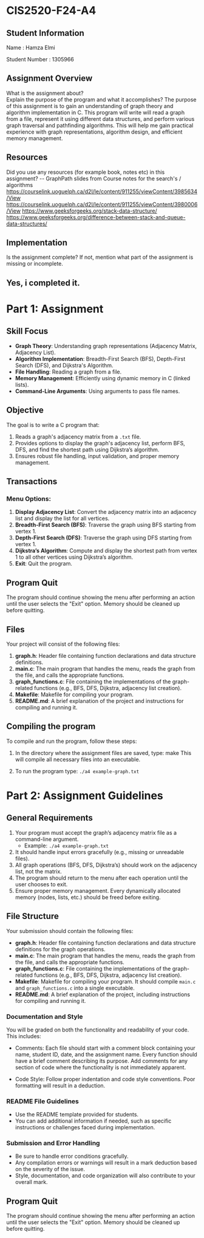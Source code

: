# CIS2520-F24-A4

## Student Information 
Name : Hamza Elmi

Student Number : 1305966

## Assignment Overview
What is the assignment about?  
Explain the purpose of the program and what it accomplishes?
The purpose of this assignment is to gain an understanding of graph theory and algorithm implementation in C. This program will write will read a graph from a file, represent it using different data structures, and perform various graph traversal and pathfinding algorithms. This will help me gain practical experience with graph representations, algorithm design, and efficient memory management.

## Resources 
Did you use any resources (for example book, notes etc) in this assignment?
 -- GraphPath slides from Course notes for the search's / algorithms
https://courselink.uoguelph.ca/d2l/le/content/911255/viewContent/3985634/View 
https://courselink.uoguelph.ca/d2l/le/content/911255/viewContent/3980006/View
https://www.geeksforgeeks.org/stack-data-structure/
https://www.geeksforgeeks.org/difference-between-stack-and-queue-data-structures/

## Implementation
Is the assignment complete? If not, mention what part of the assignment is missing or incomplete. 
## Yes, i completed it.


# Part 1: Assignment

## Skill Focus
- **Graph Theory**: Understanding graph representations (Adjacency Matrix, Adjacency List).
- **Algorithm Implementation**: Breadth-First Search (BFS), Depth-First Search (DFS), and Dijkstra's Algorithm.
- **File Handling**: Reading a graph from a file.
- **Memory Management**: Efficiently using dynamic memory in C (linked lists).
- **Command-Line Arguments**: Using arguments to pass file names.

## Objective
The goal is to write a C program that:
1. Reads a graph's adjacency matrix from a `.txt` file.
2. Provides options to display the graph's adjacency list, perform BFS, DFS, and find the shortest path using Dijkstra’s algorithm.
3. Ensures robust file handling, input validation, and proper memory management.

## Transactions
### Menu Options:
1. **Display Adjacency List**: Convert the adjacency matrix into an adjacency list and display the list for all vertices.
2. **Breadth-First Search (BFS)**: Traverse the graph using BFS starting from vertex 1.
3. **Depth-First Search (DFS)**: Traverse the graph using DFS starting from vertex 1.
4. **Dijkstra’s Algorithm**: Compute and display the shortest path from vertex 1 to all other vertices using Dijkstra’s algorithm.
5. **Exit**: Quit the program.

## Program Quit
The program should continue showing the menu after performing an action until the user selects the "Exit" option. Memory should be cleaned up before quitting.

## Files
Your project will consist of the following files:
1. **graph.h**: Header file containing function declarations and data structure definitions.
2. **main.c**: The main program that handles the menu, reads the graph from the file, and calls the appropriate functions.
3. **graph_functions.c**: File containing the implementations of the graph-related functions (e.g., BFS, DFS, Dijkstra, adjacency list creation).
4. **Makefile**: Makefile for compiling your program.
5. **README.md**: A brief explanation of the project and instructions for compiling and running it.

## Compiling the program
To compile and run the program, follow these steps:

1. In the directory where the assignment files are saved, type:
	make 
This will compile all necessary files into an executable.

2. To run the program type:
`./a4 example-graph.txt`

# Part 2: Assignment Guidelines

## General Requirements
1. Your program must accept the graph’s adjacency matrix file as a command-line argument.
    - Example: `./a4 example-graph.txt`
2. It should handle input errors gracefully (e.g., missing or unreadable files).
3. All graph operations (BFS, DFS, Dijkstra’s) should work on the adjacency list, not the matrix.
4. The program should return to the menu after each operation until the user chooses to exit.
5. Ensure proper memory management. Every dynamically allocated memory (nodes, lists, etc.) should be freed before exiting.

## File Structure
Your submission should contain the following files:

- **graph.h**: Header file containing function declarations and data structure definitions for the graph operations.
- **main.c**: The main program that handles the menu, reads the graph from the file, and calls the appropriate functions.
- **graph_functions.c**: File containing the implementations of the graph-related functions (e.g., BFS, DFS, Dijkstra, adjacency list creation).
- **Makefile**: Makefile for compiling your program. It should compile `main.c` and `graph_functions.c` into a single executable.
- **README.md**: A brief explanation of the project, including instructions for compiling and running it.

### Documentation and Style
You will be graded on both the functionality and readability of your code. This includes:

- Comments:
Each file should start with a comment block containing your name, student ID, date, and the assignment name.
Every function should have a brief comment describing its purpose.
Add comments for any section of code where the functionality is not immediately apparent.

- Code Style: Follow proper indentation and code style conventions. Poor formatting will result in a deduction.

### README File Guidelines
- Use the README template provided for students.
- You can add additional information if needed, such as specific instructions or challenges faced during implementation.


### Submission and Error Handling
- Be sure to handle error conditions gracefully. 
- Any compilation errors or warnings will result in a mark deduction based on the severity of the issue.
- Style, documentation, and code organization will also contribute to your overall mark.

## Program Quit
The program should continue showing the menu after performing an action until the user selects the "Exit" option. Memory should be cleaned up before quitting.



